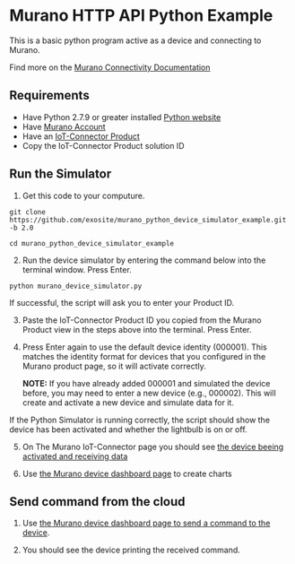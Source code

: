 # Murano HTTP API Python Example

This is a basic python program active as a device and connecting to Murano.

Find more on the [Murano Connectivity Documentation](http://docs.exosite.com/connectivity/)

## Requirements

* Have Python 2.7.9 or greater installed [Python website](https://www.python.org/)
* Have [Murano Account](http://exosite.io)
* Have an [IoT-Connector Product](http://docs.exosite.com/reference/ui/create-product/)
* Copy the IoT-Connector Product solution ID

## Run the Simulator

1. Get this code to your computure.

  ```
  git clone https://github.com/exosite/murano_python_device_simulator_example.git -b 2.0
  
  cd murano_python_device_simulator_example
  ```

2. Run the device simulator by entering the command below into the terminal window. Press Enter.
  
  ```
  python murano_device_simulator.py
  ```
  
If successful, the script will ask you to enter your Product ID.

3. Paste the IoT-Connector Product ID you copied from the Murano Product view in the steps above into the terminal. Press Enter.

4. Press Enter again to use the default device identity (000001). This matches the identity format for devices that you configured in the Murano product page, so it will activate correctly.

   **NOTE:** If you have already added 000001 and simulated the device before, you may need to enter a new device (e.g., 000002). This will create and activate a new device and simulate data for it.

  If the Python Simulator is running correctly, the script should show the device has been activated and whether the lightbulb is on or off.
  
5. On The Murano IoT-Connector page you should see [the device beeing activated and receiving data](http://docs.exosite.com/connectivity/quickstart/#monitor-device)

6. Use [the Murano device dashboard page](http://docs.exosite.com/connectivity/quickstart/#dashboard) to create charts

## Send command from the cloud

1. Use [the Murano device dashboard page to send a command to the device](http://docs.exosite.com/connectivity/quickstart/#send-command).

2. You should see the device printing the received command.
